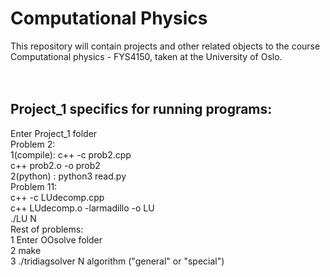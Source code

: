 # Computational Physics

This repository will contain projects and other related objects to the course <br>
Computational physics - FYS4150, taken at the University of Oslo. <br>
<br>
<br>
## Project_1 specifics for running programs: <br>
Enter Project_1 folder <br>
Problem 2: <br>
1(compile): c++ -c prob2.cpp <br>
            c++ prob2.o -o prob2 <br>
2(python) : python3 read.py <br>
Problem 11: <br>
            c++ -c LUdecomp.cpp <br>
            c++ LUdecomp.o -larmadillo -o LU <br>
            ./LU N <br>
Rest of problems: <br>
1 Enter OOsolve folder <br>
2          make <br>
3          ./tridiagsolver N algorithm ("general" or "special") <br>
